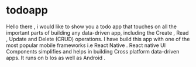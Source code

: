 # todoapp
Hello there , i would like to show you a todo app that touches on all the important parts of building any data-driven app, including the Create , Read , Update and Delete (CRUD) operations. I have build this app with one of the most popular mobile frameworks i.e React Native . React native UI Components simplifies and helps in building Cross platform data-driven apps. It runs on  b Ios as well as Android . 
